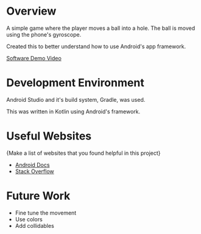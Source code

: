 # Overview

A simple game where the player moves a ball into a hole. The ball is moved using the phone's gyroscope.

Created this to better understand how to use Android's app framework.

[Software Demo Video](https://youtu.be/-4IOqUbR020)

# Development Environment

Android Studio and it's build system, Gradle, was used.

This was written in Kotlin using Android's framework.

# Useful Websites

{Make a list of websites that you found helpful in this project}
* [Android Docs](https://developer.android.com/docs)
* [Stack Overflow](https://stackoverflow.com/)

# Future Work

* Fine tune the movement
* Use colors
* Add collidables